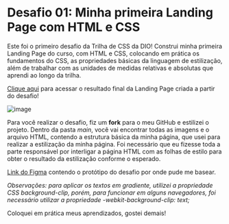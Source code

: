 # Desafio 01: Minha primeira Landing Page com HTML e CSS

Este foi o primeiro desafio da Trilha de CSS da DIO! Construi minha primeira Landing Page do curso, com HTML e CSS, colocando em prática os fundamentos do CSS,
as propriedades básicas da linguagem de estilização, além de trabalhar com as unidades de medidas relativas e absolutas que aprendi ao longo da trilha.

[Clique aqui](https://michelly-moreira.github.io/trilha-css-desafio-01-DIO/) para acessar o resultado final da Landing Page criada a partir do desafio!

![image](https://user-images.githubusercontent.com/55519539/183538055-6cce606c-7d1d-4d15-a4be-ffeb5b37c956.png)

Para você realizar o desafio, fiz um **fork** para o meu GitHub e estilizei o projeto.
Dentro da pasta *main*, você vai encontrar todas as imagens e o arquivo HTML, contendo a estrutura básica da minha página, que usei para
realizar a estilização da minha página. Foi necessário que eu fizesse toda a parte responsável por interligar a página HTML com as folhas
de estilo para obter o resultado da estilização conforme o esperado.

[Link do Figma](https://www.figma.com/file/3PiokoJj9IhGDnNiWAJbz7/DIO---Desafio-01?node-id=2%3A6) contendo o protótipo do desafio por onde
pude me basear.

*Observações: para aplicar os textos em gradiente, utilizei a propriedade CSS background-clip, porém, para funcionar em alguns navegadores,
foi necessário utilizar a propriedade -webkit-background-clip: text;*

Coloquei em prática meus aprendizados, gostei demais!
